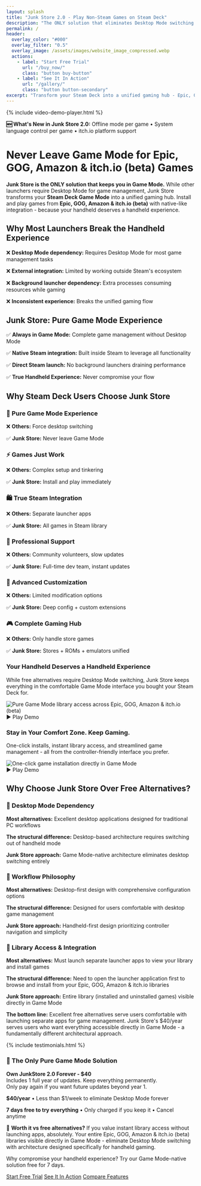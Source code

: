 ```yaml
---
layout: splash
title: "Junk Store 2.0 - Play Non-Steam Games on Steam Deck"
description: "The ONLY solution that eliminates Desktop Mode switching entirely. Play Epic, GOG, Amazon & itch.io (beta) games directly in Steam Deck Game Mode. 7-day trial."
permalink: /
header:
  overlay_color: "#000"
  overlay_filter: "0.5"
  overlay_image: /assets/images/website_image_compressed.webp
  actions:
    - label: "Start Free Trial"
      url: "/buy_now/"
      class: "button buy-button"
    - label: "See It In Action"
      url: "/gallery/"
      class: "button button-secondary"
excerpt: "Transform your Steam Deck into a unified gaming hub - Epic, GOG, Amazon & itch.io (beta) games install and launch as natively as possible"
---
```


{% include video-demo-player.html %}

<div class="whats-new-banner">
  <p><strong>🆕 What's New in Junk Store 2.0:</strong> Offline mode per game • System language control per game • itch.io platform support</p>
</div>

<h1>Never Leave Game Mode for Epic, GOG, Amazon & itch.io (beta) Games</h1>

<section class="seo-intro">
  <p><strong>Junk Store is the ONLY solution that keeps you in Game Mode.</strong> While other launchers require Desktop Mode for game management, Junk Store transforms your <strong>Steam Deck Game Mode</strong> into a unified gaming hub. Install and play games from <strong>Epic, GOG, Amazon & itch.io (beta)</strong> with native-like integration - because your handheld deserves a handheld experience.</p>
</section>

<section class="problem-solution">
  <div class="problem-box">
    <h2>Why Most Launchers Break the Handheld Experience</h2>
    <div class="problem-points">
      <p>❌ <strong>Desktop Mode dependency:</strong> Requires Desktop Mode for most game management tasks</p>
      <p>❌ <strong>External integration:</strong> Limited by working outside Steam's ecosystem</p>
      <p>❌ <strong>Background launcher dependency:</strong> Extra processes consuming resources while gaming</p>
      <p>❌ <strong>Inconsistent experience:</strong> Breaks the unified gaming flow</p>
    </div>
  </div>
  <div class="solution-box">
    <h2>Junk Store: Pure Game Mode Experience</h2>
    <div class="solution-points">
      <p>✅ <strong>Always in Game Mode:</strong> Complete game management without Desktop Mode</p>
      <p>✅ <strong>Native Steam integration:</strong> Built inside Steam to leverage all functionality</p>
      <p>✅ <strong>Direct Steam launch:</strong> No background launchers draining performance</p>
      <p>✅ <strong>True Handheld Experience:</strong> Never compromise your flow</p>
    </div>
  </div>
</section>

<section class="key-features">
  <h2>Why Steam Deck Users Choose Junk Store</h2>
  <div class="features-grid">
    <div class="feature">
      <h3>🚀 Pure Game Mode Experience</h3>
      <p class="problem">❌ <strong>Others:</strong> Force desktop switching</p>
      <p class="solution">✅ <strong>Junk Store:</strong> Never leave Game Mode</p>
    </div>
    <div class="feature">
      <h3>⚡ Games Just Work</h3>
      <p class="problem">❌ <strong>Others:</strong> Complex setup and tinkering</p>
      <p class="solution">✅ <strong>Junk Store:</strong> Install and play immediately</p>
    </div>
    <div class="feature">
      <h3>🛍️ True Steam Integration</h3>
      <p class="problem">❌ <strong>Others:</strong> Separate launcher apps</p>
      <p class="solution">✅ <strong>Junk Store:</strong> All games in Steam library</p>
    </div>
    <div class="feature">
      <h3>🔧 Professional Support</h3>
      <p class="problem">❌ <strong>Others:</strong> Community volunteers, slow updates</p>
      <p class="solution">✅ <strong>Junk Store:</strong> Full-time dev team, instant updates</p>
    </div>
    <div class="feature">
      <h3>💾 Advanced Customization</h3>
      <p class="problem">❌ <strong>Others:</strong> Limited modification options</p>
      <p class="solution">✅ <strong>Junk Store:</strong> Deep config + custom extensions</p>
    </div>
    <div class="feature">
      <h3>🎮 Complete Gaming Hub</h3>
      <p class="problem">❌ <strong>Others:</strong> Only handle store games</p>
      <p class="solution">✅ <strong>Junk Store:</strong> Stores + ROMs + emulators unified</p>
    </div>
  </div>
</section>

<section class="screenshot-section">
  <div class="screenshot-box">
    <div class="screenshot-text">
      <h3>Your Handheld Deserves a Handheld Experience</h3>
      <p>While free alternatives require Desktop Mode switching, Junk Store keeps everything in the comfortable Game Mode interface you bought your Steam Deck for.</p>
    </div>
    <div class="video-demo-container" onclick="playDemo(this, '{{ '/assets/images/landing/LibrariesNew.webm' | relative_url }}')">
      <img src="{{ '/assets/images/landing/LibrariesNew-poster.jpg' | relative_url }}" alt="Pure Game Mode library access across Epic, GOG, Amazon & itch.io (beta)" class="demo-poster" loading="lazy">
      <div class="demo-play-btn">
        <span class="play-icon">▶️</span>
        <span class="play-text">Play Demo</span>
      </div>
      <img data-src="{{ '/assets/images/landing/LibrariesNew.gif' | relative_url }}" alt="Pure Game Mode library access across Epic, GOG, Amazon & itch.io (beta)" class="demo-gif" style="display: none;">
    </div>
  </div>
</section>

<section class="screenshot-section">
  <div class="screenshot-box">
   <div class="screenshot-text">
      <h3>Stay in Your Comfort Zone. Keep Gaming.</h3>
      <p>One-click installs, instant library access, and streamlined game management - all from the controller-friendly interface you prefer.</p>
    </div>
    <div class="video-demo-container" onclick="playDemo(this, '{{ '/assets/images/landing/Install.webm' | relative_url }}')">
      <img src="{{ '/assets/images/landing/Install-poster.jpg' | relative_url }}" alt="One-click game installation directly in Game Mode" class="demo-poster" loading="lazy">
      <div class="demo-play-btn">
        <span class="play-icon">▶️</span>
        <span class="play-text">Play Demo</span>
      </div>
      <img data-src="{{ '/assets/images/landing/Install.gif' | relative_url }}" alt="One-click game installation directly in Game Mode" class="demo-gif" style="display: none;">
    </div>
  </div>
</section>

<section class="competitive-comparison">
  <h2>Why Choose Junk Store Over Free Alternatives?</h2>
  <div class="comparison-grid">
    <div class="comparison-item">
      <h3>🎯 Desktop Mode Dependency</h3>
      <p><strong>Most alternatives:</strong> Excellent desktop applications designed for traditional PC workflows</p>
      <p><strong>The structural difference:</strong> Desktop-based architecture requires switching out of handheld mode</p>
      <p><strong>Junk Store approach:</strong> Game Mode-native architecture eliminates desktop switching entirely</p>
    </div>
    <div class="comparison-item">
      <h3>🎯 Workflow Philosophy</h3>
      <p><strong>Most alternatives:</strong> Desktop-first design with comprehensive configuration options</p>
      <p><strong>The structural difference:</strong> Designed for users comfortable with desktop game management</p>
      <p><strong>Junk Store approach:</strong> Handheld-first design prioritizing controller navigation and simplicity</p>
    </div>
    <div class="comparison-item">
      <h3>🎯 Library Access & Integration</h3>
      <p><strong>Most alternatives:</strong> Must launch separate launcher apps to view your library and install games</p>
      <p><strong>The structural difference:</strong> Need to open the launcher application first to browse and install from your Epic, GOG, Amazon & itch.io libraries</p>
      <p><strong>Junk Store approach:</strong> Entire library (installed and uninstalled games) visible directly in Game Mode</p>
    </div>
  </div>
  <div class="comparison-conclusion">
    <p><strong>The bottom line:</strong> Excellent free alternatives serve users comfortable with launching separate apps for game management. Junk Store's $40/year serves users who want everything accessible directly in Game Mode - a fundamentally different architectural approach.</p>
  </div>
</section>

{% include testimonials.html %}

<section class="pricing-highlight">
  <div class="pricing-box">
    <h3>🚀 The Only Pure Game Mode Solution</h3>
    <p class="own-forever-text"><strong>Own JunkStore 2.0 Forever - $40</strong><br>Includes 1 full year of updates. Keep everything permanently.<br>Only pay again if you want future updates beyond year 1.</p>
    <p class="price-text"><strong>$40/year</strong> • Less than $1/week to eliminate Desktop Mode forever</p>
    <p class="trial-text"><strong>7 days free to try everything</strong> • Only charged if you keep it • Cancel anytime</p>
    <p class="value-text">💯 <strong>Worth it vs free alternatives?</strong> If you value instant library access without launching apps, absolutely. Your entire Epic, GOG, Amazon & itch.io (beta) libraries visible directly in Game Mode - eliminate Desktop Mode switching with architecture designed specifically for handheld gaming.</p>
    <p class="fence-text">Why compromise your handheld experience? Try our Game Mode-native solution free for 7 days.</p>
    <div class="pricing-cta">
      <a href="/buy_now/" class="button buy-button" data-event="click" data-category="conversion" data-action="trial_signup" data-label="homepage_pricing">Start Free Trial</a>
      <a href="/gallery/" class="button button-secondary" data-event="click" data-category="engagement" data-action="view_gallery" data-label="homepage_pricing">See It In Action</a>
      <a href="/comparison/" class="button button-secondary" data-event="click" data-category="engagement" data-action="view_comparison" data-label="homepage_pricing">Compare Features</a>
    </div>
  </div>
</section>